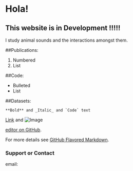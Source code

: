 # Hola!

## This website is in Development !!!!!

I study animal sounds and the interactions amongst them. 

##Publications:

1. Numbered
2. List

##Code:

- Bulleted
- List

##Datasets:

```
**Bold** and _Italic_ and `Code` text
```

[Link](url) and ![Image](src)

[editor on GitHub](https://github.com/carolbedoya/carolbedoya/edit/gh-pages/index.md).

For more details see [GitHub Flavored Markdown](https://guides.github.com/features/mastering-markdown/).


### Support or Contact

email:
